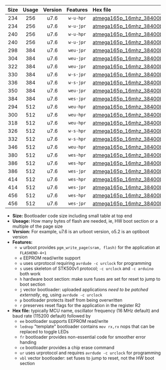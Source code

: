 |Size|Usage|Version|Features|Hex file|
|:-:|:-:|:-:|:-:|:--|
|234|256|u7.6|`w-u-hpr`|[atmega165p_16mhz_38400bps_ur.hex](https://raw.githubusercontent.com/stefanrueger/urboot/main//atmega165p_16mhz_38400bps_ur.hex)|
|234|256|u7.6|`w-u-jpr`|[atmega165p_16mhz_38400bps_ur_vbl.hex](https://raw.githubusercontent.com/stefanrueger/urboot/main//atmega165p_16mhz_38400bps_ur_vbl.hex)|
|240|256|u7.6|`w-u-hpr`|[atmega165p_16mhz_38400bps_lednop_ur.hex](https://raw.githubusercontent.com/stefanrueger/urboot/main//atmega165p_16mhz_38400bps_lednop_ur.hex)|
|240|256|u7.6|`w-u-jpr`|[atmega165p_16mhz_38400bps_lednop_ur_vbl.hex](https://raw.githubusercontent.com/stefanrueger/urboot/main//atmega165p_16mhz_38400bps_lednop_ur_vbl.hex)|
|298|384|u7.6|`weu-jpr`|[atmega165p_16mhz_38400bps_ee_ur_vbl.hex](https://raw.githubusercontent.com/stefanrueger/urboot/main//atmega165p_16mhz_38400bps_ee_ur_vbl.hex)|
|304|384|u7.6|`weu-jpr`|[atmega165p_16mhz_38400bps_ee_lednop_ur_vbl.hex](https://raw.githubusercontent.com/stefanrueger/urboot/main//atmega165p_16mhz_38400bps_ee_lednop_ur_vbl.hex)|
|322|384|u7.6|`weu-jpr`|[atmega165p_16mhz_38400bps_ee_lednop_fr_ur_vbl.hex](https://raw.githubusercontent.com/stefanrueger/urboot/main//atmega165p_16mhz_38400bps_ee_lednop_fr_ur_vbl.hex)|
|330|384|u7.6|`w-s-jpr`|[atmega165p_16mhz_38400bps_vbl.hex](https://raw.githubusercontent.com/stefanrueger/urboot/main//atmega165p_16mhz_38400bps_vbl.hex)|
|336|384|u7.6|`w-s-jpr`|[atmega165p_16mhz_38400bps_lednop_vbl.hex](https://raw.githubusercontent.com/stefanrueger/urboot/main//atmega165p_16mhz_38400bps_lednop_vbl.hex)|
|350|384|u7.6|`weu-jpr`|[atmega165p_16mhz_38400bps_ee_lednop_fr_ce_ur_vbl.hex](https://raw.githubusercontent.com/stefanrueger/urboot/main//atmega165p_16mhz_38400bps_ee_lednop_fr_ce_ur_vbl.hex)|
|384|384|u7.6|`wes-jpr`|[atmega165p_16mhz_38400bps_ee_vbl.hex](https://raw.githubusercontent.com/stefanrueger/urboot/main//atmega165p_16mhz_38400bps_ee_vbl.hex)|
|294|512|u7.6|`weu-hpr`|[atmega165p_16mhz_38400bps_ee_ur.hex](https://raw.githubusercontent.com/stefanrueger/urboot/main//atmega165p_16mhz_38400bps_ee_ur.hex)|
|300|512|u7.6|`weu-hpr`|[atmega165p_16mhz_38400bps_ee_lednop_ur.hex](https://raw.githubusercontent.com/stefanrueger/urboot/main//atmega165p_16mhz_38400bps_ee_lednop_ur.hex)|
|318|512|u7.6|`weu-hpr`|[atmega165p_16mhz_38400bps_ee_lednop_fr_ur.hex](https://raw.githubusercontent.com/stefanrueger/urboot/main//atmega165p_16mhz_38400bps_ee_lednop_fr_ur.hex)|
|326|512|u7.6|`w-s-hpr`|[atmega165p_16mhz_38400bps.hex](https://raw.githubusercontent.com/stefanrueger/urboot/main//atmega165p_16mhz_38400bps.hex)|
|332|512|u7.6|`w-s-hpr`|[atmega165p_16mhz_38400bps_lednop.hex](https://raw.githubusercontent.com/stefanrueger/urboot/main//atmega165p_16mhz_38400bps_lednop.hex)|
|346|512|u7.6|`weu-hpr`|[atmega165p_16mhz_38400bps_ee_lednop_fr_ce_ur.hex](https://raw.githubusercontent.com/stefanrueger/urboot/main//atmega165p_16mhz_38400bps_ee_lednop_fr_ce_ur.hex)|
|380|512|u7.6|`wes-hpr`|[atmega165p_16mhz_38400bps_ee.hex](https://raw.githubusercontent.com/stefanrueger/urboot/main//atmega165p_16mhz_38400bps_ee.hex)|
|386|512|u7.6|`wes-hpr`|[atmega165p_16mhz_38400bps_ee_lednop.hex](https://raw.githubusercontent.com/stefanrueger/urboot/main//atmega165p_16mhz_38400bps_ee_lednop.hex)|
|386|512|u7.6|`wes-jpr`|[atmega165p_16mhz_38400bps_ee_lednop_vbl.hex](https://raw.githubusercontent.com/stefanrueger/urboot/main//atmega165p_16mhz_38400bps_ee_lednop_vbl.hex)|
|414|512|u7.6|`wes-hpr`|[atmega165p_16mhz_38400bps_ee_lednop_fr.hex](https://raw.githubusercontent.com/stefanrueger/urboot/main//atmega165p_16mhz_38400bps_ee_lednop_fr.hex)|
|414|512|u7.6|`wes-jpr`|[atmega165p_16mhz_38400bps_ee_lednop_fr_vbl.hex](https://raw.githubusercontent.com/stefanrueger/urboot/main//atmega165p_16mhz_38400bps_ee_lednop_fr_vbl.hex)|
|456|512|u7.6|`wes-hpr`|[atmega165p_16mhz_38400bps_ee_lednop_fr_ce.hex](https://raw.githubusercontent.com/stefanrueger/urboot/main//atmega165p_16mhz_38400bps_ee_lednop_fr_ce.hex)|
|456|512|u7.6|`wes-jpr`|[atmega165p_16mhz_38400bps_ee_lednop_fr_ce_vbl.hex](https://raw.githubusercontent.com/stefanrueger/urboot/main//atmega165p_16mhz_38400bps_ee_lednop_fr_ce_vbl.hex)|

- **Size:** Bootloader code size including small table at top end
- **Useage:** How many bytes of flash are needed, ie, HW boot section or a multiple of the page size
- **Version:** For example, u7.6 is an urboot version, o5.2 is an optiboot version
- **Features:**
  + `w` urboot provides `pgm_write_page(sram, flash)` for the application at `FLASHEND-4+1`
  + `e` EEPROM read/write support
  + `u` uses urprotocol requiring `avrdude -c urclock` for programming
  + `s` uses skeleton of STK500v1 protocol; `-c urclock` and `-c arduino` both work
  + `h` hardware boot section: make sure fuses are set for reset to jump to boot section
  + `j` vector bootloader: uploaded applications *need to be patched externally*, eg, using `avrdude -c urclock`
  + `p` bootloader protects itself from being overwritten
  + `r` preserves reset flags for the application in the register R2
- **Hex file:** typically MCU name, oscillator frequency (16 MHz default) and baud rate (115200 default) followed by
  + `ee` bootloader supports EEPROM read/write
  + `lednop` "template" bootloader contains `mov rx,rx` nops that can be replaced to toggle LEDs
  + `fr` bootloader provides non-essential code for smoother error handing
  + `ce` bootloader provides a chip erase command
  + `ur` uses urprotocol and requires `avrdude -c urclock` for programming
  + `vbl` vector bootloader: set fuses to jump to reset, not the HW boot section
